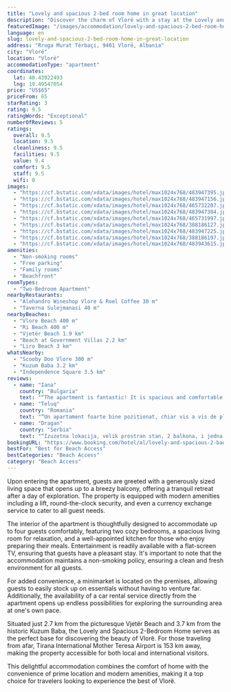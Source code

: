 ```yaml
---
title: "Lovely and spacious 2-bed room home in great location"
description: "Discover the charm of Vlorë with a stay at the Lovely and Spacious 2-Bedroom Home, perfectly positioned just a stone's throw away from both Vlore Beach and Ri Beach."
featuredImage: "/images/accommodation/lovely-and-spacious-2-bed-room-home-in-great-location-483947395.jpg"
language: en
slug: lovely-and-spacious-2-bed-room-home-in-great-location
address: "Rruga Murat Tërbaçi, 9401 Vlorë, Albania"
city: "Vlorë"
location: "Vlorë"
accommodationType: "apartment"
coordinates:
  lat: 40.43922493
  lng: 19.49547054
price: "US$65"
priceFrom: 65
starRating: 3
rating: 9.5
ratingWords: "Exceptional"
numberOfReviews: 5
ratings:
  overall: 9.5
  location: 9.5
  cleanliness: 9.5
  facilities: 9.5
  value: 9.4
  comfort: 9.5
  staff: 9.5
  wifi: 0
images:
  - "https://cf.bstatic.com/xdata/images/hotel/max1024x768/483947395.jpg?k=e9c57c82f9e9fb80a452aa558c50a248bb461662dd8d11dca1251f752c4b14d8&o=&hp=1"
  - "https://cf.bstatic.com/xdata/images/hotel/max1024x768/483947156.jpg?k=9340d518ae9dd62e85118f227099e64e6d9114826a372bc155efee4ac8e87ef1&o=&hp=1"
  - "https://cf.bstatic.com/xdata/images/hotel/max1024x768/465732207.jpg?k=7ba4de24fe14bb0d1544f7d4a7a7c6a32d9e1db5fa51c4c6e063e24593f9eea5&o=&hp=1"
  - "https://cf.bstatic.com/xdata/images/hotel/max1024x768/483947304.jpg?k=a79106b62b09d788085d64eb7f708911caf145b05e1da3b83cd156966df53547&o=&hp=1"
  - "https://cf.bstatic.com/xdata/images/hotel/max1024x768/465731997.jpg?k=a0ef6d5b75aa7a1b7636f973d14345489b87e626c0e5b5a90ec8fd1e0496f337&o=&hp=1"
  - "https://cf.bstatic.com/xdata/images/hotel/max1024x768/388186127.jpg?k=260687df111b5039995056e6043fec94467e5271eeb48dce9c5972db3316b6e8&o=&hp=1"
  - "https://cf.bstatic.com/xdata/images/hotel/max1024x768/483947225.jpg?k=50c3b8653c08b7f9caca246346230445dbec5613282dc5ff6bddb9606c50cb0b&o=&hp=1"
  - "https://cf.bstatic.com/xdata/images/hotel/max1024x768/388186197.jpg?k=309b4bee3eeaaf120053a0f9c909a716d77742e038f33ffc5112f90ba8bcaecd&o=&hp=1"
  - "https://cf.bstatic.com/xdata/images/hotel/max1024x768/483943615.jpg?k=5ad09bac28553169cb7d40c374e0557a5bb47e0a094dc3f55f3d4ba16fd4ff6d&o=&hp=1"
amenities:
  - "Non-smoking rooms"
  - "Free parking"
  - "Family rooms"
  - "Beachfront"
roomTypes:
  - "Two-Bedroom Apartment"
nearbyRestaurants:
  - "Alehandro Wineshop Vlore & Roel Coffee 30 m"
  - "Taverna Sulejmanasi 40 m"
nearbyBeaches:
  - "Vlore Beach 400 m"
  - "Ri Beach 400 m"
  - "Vjetër Beach 1.9 km"
  - "Beach at Government Villas 2.2 km"
  - "Liro Beach 3 km"
whatsNearby:
  - "Scooby Doo Vlore 300 m"
  - "Kuzum Baba 3.2 km"
  - "Independence Square 3.5 km"
reviews:
  - name: "Iana"
    country: "Bulgaria"
    text: "“The apartment is fantastic! It is spacious and comfortable and with perfect location. There was everything needed for our stay. We had wonderful balcony with picturesque views all over the Vlore bay. The host was kind and welcoming.”"
  - name: "Teluq"
    country: "Romania"
    text: "“Un apartament foarte bine poziționat, chiar vis a vis de plajă, intr-o zona cu restaurante și cluburi. Accesul este foarte facil, cu liftul direct în apartament. Are doua balcoane și o terasa foarte spațioasă și cu vedere la mare din care...”"
  - name: "Dragan"
    country: "Serbia"
    text: "“Izuzetna lokacija, velik prostran stan, 2 balkona, i jedna velika terasa na kojoj smo provodili mnogo vremena. dobri domaćini, susretljivi, uvek na raspolaganju.”"
bookingURL: "https://www.booking.com/hotel/al/lovely-and-spacious-2-bad-room-home-in-great-location.en-gb.html?aid=8035640"
bestFor: "Best for Beach Access"
bestCategories: "Beach Access"
category: "Beach Access"
---
```


Upon entering the apartment, guests are greeted with a generously sized living space that opens up to a breezy balcony, offering a tranquil retreat after a day of exploration. The property is equipped with modern amenities including a lift, round-the-clock security, and even a currency exchange service to cater to all guest needs.

The interior of the apartment is thoughtfully designed to accommodate up to four guests comfortably, featuring two cozy bedrooms, a spacious living room for relaxation, and a well-appointed kitchen for those who enjoy preparing their meals. Entertainment is readily available with a flat-screen TV, ensuring that guests have a pleasant stay. It's important to note that the accommodation maintains a non-smoking policy, ensuring a clean and fresh environment for all guests.

For added convenience, a minimarket is located on the premises, allowing guests to easily stock up on essentials without having to venture far. Additionally, the availability of a car rental service directly from the apartment opens up endless possibilities for exploring the surrounding area at one's own pace.

Situated just 2.7 km from the picturesque Vjetër Beach and 3.7 km from the historic Kuzum Baba, the Lovely and Spacious 2-Bedroom Home serves as the perfect base for discovering the beauty of Vlorë. For those traveling from afar, Tirana International Mother Teresa Airport is 153 km away, making the property accessible for both local and international visitors.

This delightful accommodation combines the comfort of home with the convenience of prime location and modern amenities, making it a top choice for travelers looking to experience the best of Vlorë.